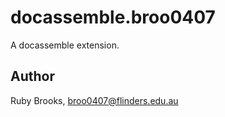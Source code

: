 # docassemble.broo0407

A docassemble extension.

## Author

Ruby Brooks, broo0407@flinders.edu.au


